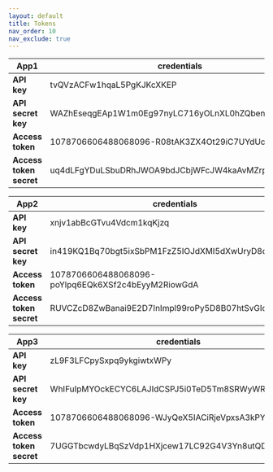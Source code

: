 ```yaml
---
layout: default
title: Tokens
nav_order: 10
nav_exclude: true
---
```


|**App1**|credentials|
|---|---|
|**API key**|tvQVzACFw1hqaL5PgKJKcXKEP|
|**API secret key**|WAZhEseqgEAp1W1m0Eg97nyLC716yOLnXL0hZQbenA9cjAV9ZN|
|**Access token**|1078706606488068096-R08tAK3ZX4Ot29iC7UYdUotUp20VKR|
|**Access token secret**|uq4dLFgYDuLSbuDRhJWOA9bdJCbjWFcJW4kaAvMZrpPgZ|

|**App2**|credentials|
|---|---|
|**API key**|xnjv1abBcGTvu4Vdcm1kqKjzq|
|**API secret key**|in419KQ1Bq70bgt5ixSbPM1FzZ5IOJdXMI5dXwUryD8qwqJOd1|
|**Access token**|1078706606488068096-poYlpq6EQk6XSf2c4bEyyM2RiowGdA|
|**Access token secret**|RUVCZcD8ZwBanai9E2D7InImpl99roPy5D8B07htSvGIc|

|**App3**|credentials|
|---|---|
|**API key**|zL9F3LFCpySxpq9ykgiwtxWPy|
|**API secret key**|WhIFuIpMYOckECYC6LAJIdCSPJ5i0TeD5Tm8SRWyWReO4tAuwV|
|**Access token**|1078706606488068096-WJyQeX5IACiRjeVpxsA3kPYIN1WHPm|
|**Access token secret**|7UGGTbcwdyLBqSzVdp1HXjcew17LC92G4V3Yn8utQDtao|
